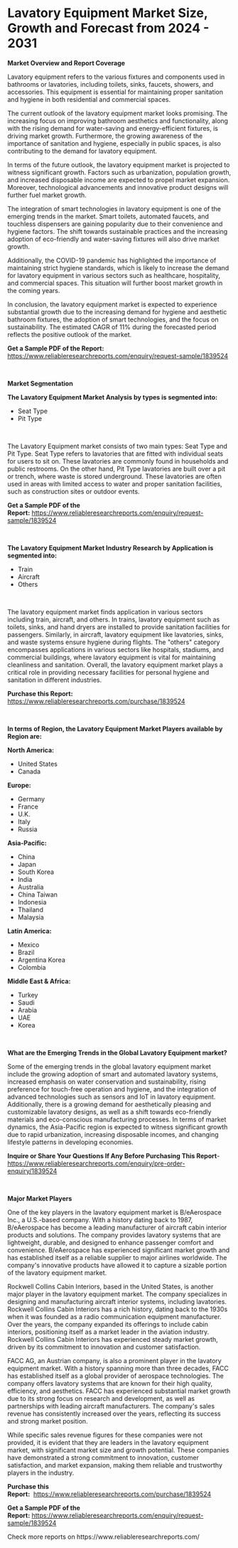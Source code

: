 <p><h1>Lavatory Equipment Market Size, Growth and Forecast from 2024 - 2031</h1></p><p><strong>Market Overview and Report Coverage</strong></p>
<p><p>Lavatory equipment refers to the various fixtures and components used in bathrooms or lavatories, including toilets, sinks, faucets, showers, and accessories. This equipment is essential for maintaining proper sanitation and hygiene in both residential and commercial spaces.</p><p>The current outlook of the lavatory equipment market looks promising. The increasing focus on improving bathroom aesthetics and functionality, along with the rising demand for water-saving and energy-efficient fixtures, is driving market growth. Furthermore, the growing awareness of the importance of sanitation and hygiene, especially in public spaces, is also contributing to the demand for lavatory equipment.</p><p>In terms of the future outlook, the lavatory equipment market is projected to witness significant growth. Factors such as urbanization, population growth, and increased disposable income are expected to propel market expansion. Moreover, technological advancements and innovative product designs will further fuel market growth.</p><p>The integration of smart technologies in lavatory equipment is one of the emerging trends in the market. Smart toilets, automated faucets, and touchless dispensers are gaining popularity due to their convenience and hygiene factors. The shift towards sustainable practices and the increasing adoption of eco-friendly and water-saving fixtures will also drive market growth.</p><p>Additionally, the COVID-19 pandemic has highlighted the importance of maintaining strict hygiene standards, which is likely to increase the demand for lavatory equipment in various sectors such as healthcare, hospitality, and commercial spaces. This situation will further boost market growth in the coming years.</p><p>In conclusion, the lavatory equipment market is expected to experience substantial growth due to the increasing demand for hygiene and aesthetic bathroom fixtures, the adoption of smart technologies, and the focus on sustainability. The estimated CAGR of 11% during the forecasted period reflects the positive outlook of the market.</p></p>
<p><strong>Get a Sample PDF of the Report:</strong> <a href="https://www.reliableresearchreports.com/enquiry/request-sample/1839524">https://www.reliableresearchreports.com/enquiry/request-sample/1839524</a></p>
<p>&nbsp;</p>
<p><strong>Market Segmentation</strong></p>
<p><strong>The Lavatory Equipment Market Analysis by types is segmented into:</strong></p>
<p><ul><li>Seat Type</li><li>Pit Type</li></ul></p>
<p>&nbsp;</p>
<p><p>The Lavatory Equipment market consists of two main types: Seat Type and Pit Type. Seat Type refers to lavatories that are fitted with individual seats for users to sit on. These lavatories are commonly found in households and public restrooms. On the other hand, Pit Type lavatories are built over a pit or trench, where waste is stored underground. These lavatories are often used in areas with limited access to water and proper sanitation facilities, such as construction sites or outdoor events.</p></p>
<p><strong>Get a Sample PDF of the Report:</strong>&nbsp;<a href="https://www.reliableresearchreports.com/enquiry/request-sample/1839524">https://www.reliableresearchreports.com/enquiry/request-sample/1839524</a></p>
<p>&nbsp;</p>
<p><strong>The Lavatory Equipment Market Industry Research by Application is segmented into:</strong></p>
<p><ul><li>Train</li><li>Aircraft</li><li>Others</li></ul></p>
<p>&nbsp;</p>
<p><p>The lavatory equipment market finds application in various sectors including train, aircraft, and others. In trains, lavatory equipment such as toilets, sinks, and hand dryers are installed to provide sanitation facilities for passengers. Similarly, in aircraft, lavatory equipment like lavatories, sinks, and waste systems ensure hygiene during flights. The "others" category encompasses applications in various sectors like hospitals, stadiums, and commercial buildings, where lavatory equipment is vital for maintaining cleanliness and sanitation. Overall, the lavatory equipment market plays a critical role in providing necessary facilities for personal hygiene and sanitation in different industries.</p></p>
<p><strong>Purchase this Report:</strong>&nbsp; <a href="https://www.reliableresearchreports.com/purchase/1839524">https://www.reliableresearchreports.com/purchase/1839524</a></p>
<p>&nbsp;</p>
<p><strong>In terms of Region, the Lavatory Equipment Market Players available by Region are:</strong></p>
<p>
    <p> <strong> North America: </strong>
        <ul>
            <li>United States</li>
            <li>Canada</li>
        </ul>
        </p> 
    <p> <strong> Europe: </strong>
        <ul>
            <li>Germany</li>
            <li>France</li>
            <li>U.K.</li>
            <li>Italy</li>
            <li>Russia</li>
        </ul>
        </p> 
    <p> <strong> Asia-Pacific: </strong>
        <ul>
            <li>China</li>
            <li>Japan</li>
            <li>South Korea</li>
            <li>India</li>
            <li>Australia</li>
            <li>China Taiwan</li>
            <li>Indonesia</li>
            <li>Thailand</li>
            <li>Malaysia</li>
        </ul>
        </p> 
    <p> <strong> Latin America: </strong>
        <ul>
            <li>Mexico</li>
            <li>Brazil</li>
            <li>Argentina Korea</li>
            <li>Colombia</li>
        </ul>
        </p> 
    <p> <strong> Middle East & Africa: </strong>
        <ul>
            <li>Turkey</li>
            <li>Saudi</li>
            <li>Arabia</li>
            <li>UAE</li>
            <li>Korea</li>
        </ul>
    </p>
    </p>
<p>&nbsp;</p>
<p><strong>What are the Emerging Trends in the Global Lavatory Equipment market?</strong></p>
<p><p>Some of the emerging trends in the global lavatory equipment market include the growing adoption of smart and automated lavatory systems, increased emphasis on water conservation and sustainability, rising preference for touch-free operation and hygiene, and the integration of advanced technologies such as sensors and IoT in lavatory equipment. Additionally, there is a growing demand for aesthetically pleasing and customizable lavatory designs, as well as a shift towards eco-friendly materials and eco-conscious manufacturing processes. In terms of market dynamics, the Asia-Pacific region is expected to witness significant growth due to rapid urbanization, increasing disposable incomes, and changing lifestyle patterns in developing economies.</p></p>
<p><strong>Inquire or Share Your Questions If Any Before Purchasing This Report</strong>- <a href="https://www.reliableresearchreports.com/enquiry/pre-order-enquiry/1839524">https://www.reliableresearchreports.com/enquiry/pre-order-enquiry/1839524</a></p>
<p>&nbsp;</p>
<p><strong>Major Market Players</strong></p>
<p><p>One of the key players in the lavatory equipment market is B/eAerospace Inc., a U.S.-based company. With a history dating back to 1987, B/eAerospace has become a leading manufacturer of aircraft cabin interior products and solutions. The company provides lavatory systems that are lightweight, durable, and designed to enhance passenger comfort and convenience. B/eAerospace has experienced significant market growth and has established itself as a reliable supplier to major airlines worldwide. The company's innovative products have allowed it to capture a sizable portion of the lavatory equipment market.</p><p>Rockwell Collins Cabin Interiors, based in the United States, is another major player in the lavatory equipment market. The company specializes in designing and manufacturing aircraft interior systems, including lavatories. Rockwell Collins Cabin Interiors has a rich history, dating back to the 1930s when it was founded as a radio communication equipment manufacturer. Over the years, the company expanded its offerings to include cabin interiors, positioning itself as a market leader in the aviation industry. Rockwell Collins Cabin Interiors has experienced steady market growth, driven by its commitment to innovation and customer satisfaction.</p><p>FACC AG, an Austrian company, is also a prominent player in the lavatory equipment market. With a history spanning more than three decades, FACC has established itself as a global provider of aerospace technologies. The company offers lavatory systems that are known for their high quality, efficiency, and aesthetics. FACC has experienced substantial market growth due to its strong focus on research and development, as well as partnerships with leading aircraft manufacturers. The company's sales revenue has consistently increased over the years, reflecting its success and strong market position.</p><p>While specific sales revenue figures for these companies were not provided, it is evident that they are leaders in the lavatory equipment market, with significant market size and growth potential. These companies have demonstrated a strong commitment to innovation, customer satisfaction, and market expansion, making them reliable and trustworthy players in the industry.</p></p>
<p><strong>Purchase this Report:</strong>&nbsp;&nbsp;<a href="https://www.reliableresearchreports.com/purchase/1839524">https://www.reliableresearchreports.com/purchase/1839524</a></p>
<p></p>
<p><strong>Get a Sample PDF of the Report:</strong>&nbsp;<a href="https://www.reliableresearchreports.com/enquiry/request-sample/1839524">https://www.reliableresearchreports.com/enquiry/request-sample/1839524</a></p>
<p>Check more reports on https://www.reliableresearchreports.com/</p>